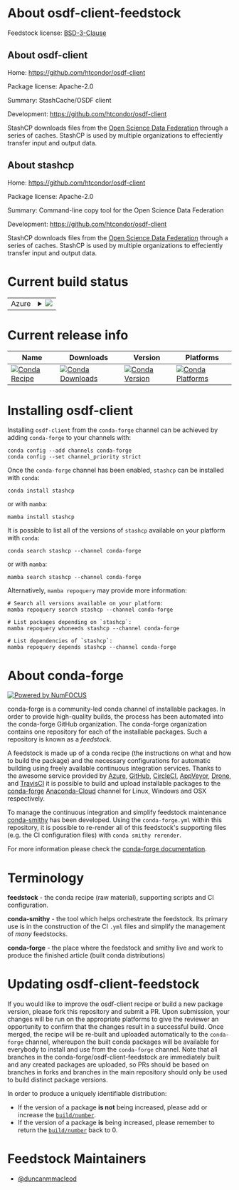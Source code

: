 About osdf-client-feedstock
===========================

Feedstock license: [BSD-3-Clause](https://github.com/conda-forge/osdf-client-feedstock/blob/main/LICENSE.txt)


About osdf-client
-----------------

Home: https://github.com/htcondor/osdf-client

Package license: Apache-2.0

Summary: StashCache/OSDF client

Development: https://github.com/htcondor/osdf-client

StashCP downloads files from the
[Open Science Data Federation](https://osdf.osg-htc.org/) through a
series of caches. StashCP is used by multiple organizations to
effeciently transfer input and output data.


About stashcp
-------------

Home: https://github.com/htcondor/osdf-client

Package license: Apache-2.0

Summary: Command-line copy tool for the Open Science Data Federation

Development: https://github.com/htcondor/osdf-client

StashCP downloads files from the
[Open Science Data Federation](https://osdf.osg-htc.org/) through a
series of caches. StashCP is used by multiple organizations to
effeciently transfer input and output data.


Current build status
====================


<table>
    
  <tr>
    <td>Azure</td>
    <td>
      <details>
        <summary>
          <a href="https://dev.azure.com/conda-forge/feedstock-builds/_build/latest?definitionId=20354&branchName=main">
            <img src="https://dev.azure.com/conda-forge/feedstock-builds/_apis/build/status/osdf-client-feedstock?branchName=main">
          </a>
        </summary>
        <table>
          <thead><tr><th>Variant</th><th>Status</th></tr></thead>
          <tbody><tr>
              <td>linux_64</td>
              <td>
                <a href="https://dev.azure.com/conda-forge/feedstock-builds/_build/latest?definitionId=20354&branchName=main">
                  <img src="https://dev.azure.com/conda-forge/feedstock-builds/_apis/build/status/osdf-client-feedstock?branchName=main&jobName=linux&configuration=linux%20linux_64_" alt="variant">
                </a>
              </td>
            </tr><tr>
              <td>osx_64</td>
              <td>
                <a href="https://dev.azure.com/conda-forge/feedstock-builds/_build/latest?definitionId=20354&branchName=main">
                  <img src="https://dev.azure.com/conda-forge/feedstock-builds/_apis/build/status/osdf-client-feedstock?branchName=main&jobName=osx&configuration=osx%20osx_64_" alt="variant">
                </a>
              </td>
            </tr><tr>
              <td>win_64</td>
              <td>
                <a href="https://dev.azure.com/conda-forge/feedstock-builds/_build/latest?definitionId=20354&branchName=main">
                  <img src="https://dev.azure.com/conda-forge/feedstock-builds/_apis/build/status/osdf-client-feedstock?branchName=main&jobName=win&configuration=win%20win_64_" alt="variant">
                </a>
              </td>
            </tr>
          </tbody>
        </table>
      </details>
    </td>
  </tr>
</table>

Current release info
====================

| Name | Downloads | Version | Platforms |
| --- | --- | --- | --- |
| [![Conda Recipe](https://img.shields.io/badge/recipe-stashcp-green.svg)](https://anaconda.org/conda-forge/stashcp) | [![Conda Downloads](https://img.shields.io/conda/dn/conda-forge/stashcp.svg)](https://anaconda.org/conda-forge/stashcp) | [![Conda Version](https://img.shields.io/conda/vn/conda-forge/stashcp.svg)](https://anaconda.org/conda-forge/stashcp) | [![Conda Platforms](https://img.shields.io/conda/pn/conda-forge/stashcp.svg)](https://anaconda.org/conda-forge/stashcp) |

Installing osdf-client
======================

Installing `osdf-client` from the `conda-forge` channel can be achieved by adding `conda-forge` to your channels with:

```
conda config --add channels conda-forge
conda config --set channel_priority strict
```

Once the `conda-forge` channel has been enabled, `stashcp` can be installed with `conda`:

```
conda install stashcp
```

or with `mamba`:

```
mamba install stashcp
```

It is possible to list all of the versions of `stashcp` available on your platform with `conda`:

```
conda search stashcp --channel conda-forge
```

or with `mamba`:

```
mamba search stashcp --channel conda-forge
```

Alternatively, `mamba repoquery` may provide more information:

```
# Search all versions available on your platform:
mamba repoquery search stashcp --channel conda-forge

# List packages depending on `stashcp`:
mamba repoquery whoneeds stashcp --channel conda-forge

# List dependencies of `stashcp`:
mamba repoquery depends stashcp --channel conda-forge
```


About conda-forge
=================

[![Powered by
NumFOCUS](https://img.shields.io/badge/powered%20by-NumFOCUS-orange.svg?style=flat&colorA=E1523D&colorB=007D8A)](https://numfocus.org)

conda-forge is a community-led conda channel of installable packages.
In order to provide high-quality builds, the process has been automated into the
conda-forge GitHub organization. The conda-forge organization contains one repository
for each of the installable packages. Such a repository is known as a *feedstock*.

A feedstock is made up of a conda recipe (the instructions on what and how to build
the package) and the necessary configurations for automatic building using freely
available continuous integration services. Thanks to the awesome service provided by
[Azure](https://azure.microsoft.com/en-us/services/devops/), [GitHub](https://github.com/),
[CircleCI](https://circleci.com/), [AppVeyor](https://www.appveyor.com/),
[Drone](https://cloud.drone.io/welcome), and [TravisCI](https://travis-ci.com/)
it is possible to build and upload installable packages to the
[conda-forge](https://anaconda.org/conda-forge) [Anaconda-Cloud](https://anaconda.org/)
channel for Linux, Windows and OSX respectively.

To manage the continuous integration and simplify feedstock maintenance
[conda-smithy](https://github.com/conda-forge/conda-smithy) has been developed.
Using the ``conda-forge.yml`` within this repository, it is possible to re-render all of
this feedstock's supporting files (e.g. the CI configuration files) with ``conda smithy rerender``.

For more information please check the [conda-forge documentation](https://conda-forge.org/docs/).

Terminology
===========

**feedstock** - the conda recipe (raw material), supporting scripts and CI configuration.

**conda-smithy** - the tool which helps orchestrate the feedstock.
                   Its primary use is in the construction of the CI ``.yml`` files
                   and simplify the management of *many* feedstocks.

**conda-forge** - the place where the feedstock and smithy live and work to
                  produce the finished article (built conda distributions)


Updating osdf-client-feedstock
==============================

If you would like to improve the osdf-client recipe or build a new
package version, please fork this repository and submit a PR. Upon submission,
your changes will be run on the appropriate platforms to give the reviewer an
opportunity to confirm that the changes result in a successful build. Once
merged, the recipe will be re-built and uploaded automatically to the
`conda-forge` channel, whereupon the built conda packages will be available for
everybody to install and use from the `conda-forge` channel.
Note that all branches in the conda-forge/osdf-client-feedstock are
immediately built and any created packages are uploaded, so PRs should be based
on branches in forks and branches in the main repository should only be used to
build distinct package versions.

In order to produce a uniquely identifiable distribution:
 * If the version of a package **is not** being increased, please add or increase
   the [``build/number``](https://docs.conda.io/projects/conda-build/en/latest/resources/define-metadata.html#build-number-and-string).
 * If the version of a package **is** being increased, please remember to return
   the [``build/number``](https://docs.conda.io/projects/conda-build/en/latest/resources/define-metadata.html#build-number-and-string)
   back to 0.

Feedstock Maintainers
=====================

* [@duncanmmacleod](https://github.com/duncanmmacleod/)

